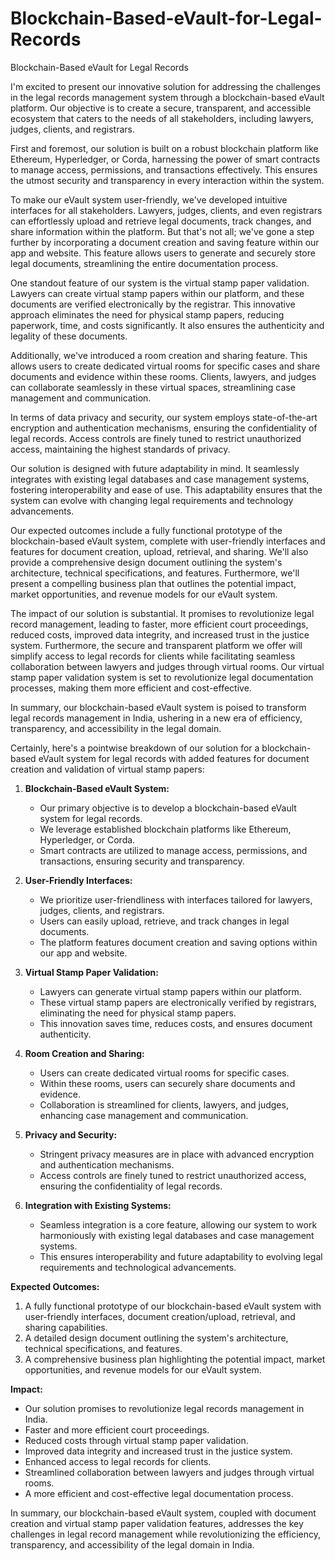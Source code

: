 # Blockchain-Based-eVault-for-Legal-Records
Blockchain-Based eVault for Legal Records

I'm excited to present our innovative solution for addressing the challenges in the legal records management system through a blockchain-based eVault platform. Our objective is to create a secure, transparent, and accessible ecosystem that caters to the needs of all stakeholders, including lawyers, judges, clients, and registrars.

First and foremost, our solution is built on a robust blockchain platform like Ethereum, Hyperledger, or Corda, harnessing the power of smart contracts to manage access, permissions, and transactions effectively. This ensures the utmost security and transparency in every interaction within the system.

To make our eVault system user-friendly, we've developed intuitive interfaces for all stakeholders. Lawyers, judges, clients, and even registrars can effortlessly upload and retrieve legal documents, track changes, and share information within the platform. But that's not all; we've gone a step further by incorporating a document creation and saving feature within our app and website. This feature allows users to generate and securely store legal documents, streamlining the entire documentation process.

One standout feature of our system is the virtual stamp paper validation. Lawyers can create virtual stamp papers within our platform, and these documents are verified electronically by the registrar. This innovative approach eliminates the need for physical stamp papers, reducing paperwork, time, and costs significantly. It also ensures the authenticity and legality of these documents.

Additionally, we've introduced a room creation and sharing feature. This allows users to create dedicated virtual rooms for specific cases and share documents and evidence within these rooms. Clients, lawyers, and judges can collaborate seamlessly in these virtual spaces, streamlining case management and communication.

In terms of data privacy and security, our system employs state-of-the-art encryption and authentication mechanisms, ensuring the confidentiality of legal records. Access controls are finely tuned to restrict unauthorized access, maintaining the highest standards of privacy.

Our solution is designed with future adaptability in mind. It seamlessly integrates with existing legal databases and case management systems, fostering interoperability and ease of use. This adaptability ensures that the system can evolve with changing legal requirements and technology advancements.

Our expected outcomes include a fully functional prototype of the blockchain-based eVault system, complete with user-friendly interfaces and features for document creation, upload, retrieval, and sharing. We'll also provide a comprehensive design document outlining the system's architecture, technical specifications, and features. Furthermore, we'll present a compelling business plan that outlines the potential impact, market opportunities, and revenue models for our eVault system.

The impact of our solution is substantial. It promises to revolutionize legal record management, leading to faster, more efficient court proceedings, reduced costs, improved data integrity, and increased trust in the justice system. Furthermore, the secure and transparent platform we offer will simplify access to legal records for clients while facilitating seamless collaboration between lawyers and judges through virtual rooms. Our virtual stamp paper validation system is set to revolutionize legal documentation processes, making them more efficient and cost-effective.

In summary, our blockchain-based eVault system is poised to transform legal records management in India, ushering in a new era of efficiency, transparency, and accessibility in the legal domain.

Certainly, here's a pointwise breakdown of our solution for a blockchain-based eVault system for legal records with added features for document creation and validation of virtual stamp papers:

1. **Blockchain-Based eVault System:**
   - Our primary objective is to develop a blockchain-based eVault system for legal records.
   - We leverage established blockchain platforms like Ethereum, Hyperledger, or Corda.
   - Smart contracts are utilized to manage access, permissions, and transactions, ensuring security and transparency.

2. **User-Friendly Interfaces:**
   - We prioritize user-friendliness with interfaces tailored for lawyers, judges, clients, and registrars.
   - Users can easily upload, retrieve, and track changes in legal documents.
   - The platform features document creation and saving options within our app and website.

3. **Virtual Stamp Paper Validation:**
   - Lawyers can generate virtual stamp papers within our platform.
   - These virtual stamp papers are electronically verified by registrars, eliminating the need for physical stamp papers.
   - This innovation saves time, reduces costs, and ensures document authenticity.

4. **Room Creation and Sharing:**
   - Users can create dedicated virtual rooms for specific cases.
   - Within these rooms, users can securely share documents and evidence.
   - Collaboration is streamlined for clients, lawyers, and judges, enhancing case management and communication.

5. **Privacy and Security:**
   - Stringent privacy measures are in place with advanced encryption and authentication mechanisms.
   - Access controls are finely tuned to restrict unauthorized access, ensuring the confidentiality of legal records.

6. **Integration with Existing Systems:**
   - Seamless integration is a core feature, allowing our system to work harmoniously with existing legal databases and case management systems.
   - This ensures interoperability and future adaptability to evolving legal requirements and technological advancements.

**Expected Outcomes:**
1. A fully functional prototype of our blockchain-based eVault system with user-friendly interfaces, document creation/upload, retrieval, and sharing capabilities.
2. A detailed design document outlining the system's architecture, technical specifications, and features.
3. A comprehensive business plan highlighting the potential impact, market opportunities, and revenue models for our eVault system.

**Impact:**
- Our solution promises to revolutionize legal records management in India.
- Faster and more efficient court proceedings.
- Reduced costs through virtual stamp paper validation.
- Improved data integrity and increased trust in the justice system.
- Enhanced access to legal records for clients.
- Streamlined collaboration between lawyers and judges through virtual rooms.
- A more efficient and cost-effective legal documentation process.

In summary, our blockchain-based eVault system, coupled with document creation and virtual stamp paper validation features, addresses the key challenges in legal record management while revolutionizing the efficiency, transparency, and accessibility of the legal domain in India.
